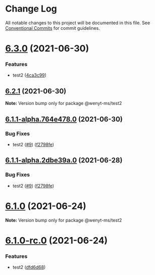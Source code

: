 # Change Log

All notable changes to this project will be documented in this file.
See [Conventional Commits](https://conventionalcommits.org) for commit guidelines.

# [6.3.0](https://github.com/wenytang-ms-123/testavc/compare/@wenyt-ms/test2@6.2.1...@wenyt-ms/test2@6.3.0) (2021-06-30)


### Features

* test2 ([4ca3c99](https://github.com/wenytang-ms-123/testavc/commit/4ca3c9997113337e1c45f982415151bbc572a03d))





## [6.2.1](https://github.com/wenytang-ms-123/testavc/compare/@wenyt-ms/test2@6.1.1-alpha.764e478.0...@wenyt-ms/test2@6.2.1) (2021-06-30)

**Note:** Version bump only for package @wenyt-ms/test2





## [6.1.1-alpha.764e478.0](https://github.com/wenytang-ms-123/testavc/compare/@wenyt-ms/test2@6.1.0...@wenyt-ms/test2@6.1.1-alpha.764e478.0) (2021-06-30)


### Bug Fixes

* test2 ([#9](https://github.com/wenytang-ms-123/testavc/issues/9)) ([f2798fe](https://github.com/wenytang-ms-123/testavc/commit/f2798fedc13bac9a598e03f51ff9fbf4044f8efa))





## [6.1.1-alpha.2dbe39a.0](https://github.com/wenytang-ms-123/testavc/compare/@wenyt-ms/test2@6.1.0...@wenyt-ms/test2@6.1.1-alpha.2dbe39a.0) (2021-06-28)


### Bug Fixes

* test2 ([#9](https://github.com/wenytang-ms-123/testavc/issues/9)) ([f2798fe](https://github.com/wenytang-ms-123/testavc/commit/f2798fedc13bac9a598e03f51ff9fbf4044f8efa))





# [6.1.0](https://github.com/wenytang-ms-123/testavc/compare/@wenyt-ms/test2@6.1.0-rc.0...@wenyt-ms/test2@6.1.0) (2021-06-24)

**Note:** Version bump only for package @wenyt-ms/test2





# [6.1.0-rc.0](https://github.com/wenytang-ms-123/testavc/compare/@wenyt-ms/test2@6.0.4...@wenyt-ms/test2@6.1.0-rc.0) (2021-06-24)


### Features

* test2 ([dfd6d68](https://github.com/wenytang-ms-123/testavc/commit/dfd6d6881f3c97b2801cdec1196c3873bfef69fc))
